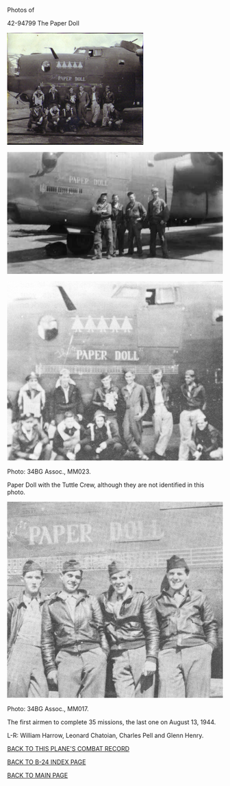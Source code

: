 
Photos of 






 




42-94799 The Paper Doll  
  

![](42-94799a.jpg)  
  

![](42-94799.jpg)  
  

![](42-94799c.jpg)  

Photo: 34BG Assoc., MM023.  

Paper Doll with the Tuttle Crew, although they are not identified in this photo.  
  

![](42-94799p.jpg)  

Photo: 34BG Assoc., MM017.  

The first airmen to complete 35 missions, the last one on August 13, 1944\.  

L-R: William Harrow, Leonard Chatoian, Charles Pell and Glenn Henry.  
  

[BACK TO THIS PLANE'S COMBAT RECORD](ValorToVictory/b24s/42-94799.md)  

[BACK TO B-24 INDEX PAGE](ValorToVictory/000b24s.md)  

[BACK TO MAIN PAGE](ValorToVictory/index.html)



